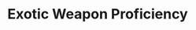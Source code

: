 ---
title: "Exotic Weapon Proficiency"

feat:
  types: ["General", "Fighter"]
  description: |
    Choose a type of exotic weapon. You understand how to use that type of exotic weapon in combat.
  prerequisite: |
    Base attack bonus +1 (plus Str 13 for bastard sword or dwarven waraxe).
  benefit: |
    You make attack rolls with the weapon normally.
  normal: |
    A character who uses a weapon with which he or she is not proficient takes a -4 penalty on attack rolls.
  special: |
    You can gain Exotic Weapon Proficiency multiple times. Each time you take the feat, it applies to a new type of exotic weapon. Proficiency with the bastard sword or the dwarven waraxe has an additional prerequisite of Str 13.

    A fighter may select Exotic Weapon Proficiency as one of his fighter bonus feats.
---